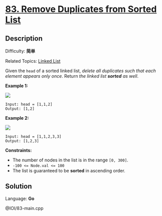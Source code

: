 # [83\. Remove Duplicates from Sorted List](https://leetcode.cn/problems/remove-duplicates-from-sorted-list/)

## Description

Difficulty: **简单**  

Related Topics: [Linked List](https://leetcode.cn/tag/https://leetcode.cn/tag/linked-list//)


Given the `head` of a sorted linked list, _delete all duplicates such that each element appears only once_. Return _the linked list **sorted** as well_.

**Example 1:**

![](https://assets.leetcode.com/uploads/2021/01/04/list1.jpg)

```
Input: head = [1,1,2]
Output: [1,2]
```

**Example 2:**

![](https://assets.leetcode.com/uploads/2021/01/04/list2.jpg)

```
Input: head = [1,1,2,3,3]
Output: [1,2,3]
```

**Constraints:**

*   The number of nodes in the list is in the range `[0, 300]`.
*   `-100 <= Node.val <= 100`
*   The list is guaranteed to be **sorted** in ascending order.


## Solution

Language: **Go**

@IOI/83-main.cpp

